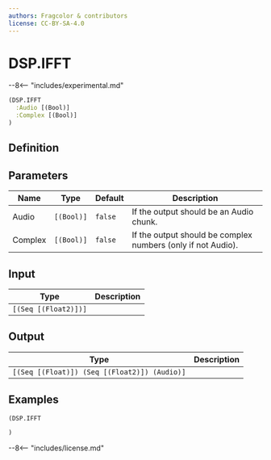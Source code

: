 ```yaml
---
authors: Fragcolor & contributors
license: CC-BY-SA-4.0
---
```



# DSP.IFFT

--8<-- "includes/experimental.md"

```clojure
(DSP.IFFT
  :Audio [(Bool)]
  :Complex [(Bool)]
)
```


## Definition




## Parameters

| Name | Type | Default | Description |
|------|------|---------|-------------|
| Audio | `[(Bool)]` | `false` | If the output should be an Audio chunk. |
| Complex | `[(Bool)]` | `false` | If the output should be complex numbers (only if not Audio). |


## Input

| Type | Description |
|------|-------------|
| `[(Seq [(Float2)])]` |  |


## Output

| Type | Description |
|------|-------------|
| `[(Seq [(Float)]) (Seq [(Float2)]) (Audio)]` |  |


## Examples

```clojure
(DSP.IFFT

)
```


--8<-- "includes/license.md"
